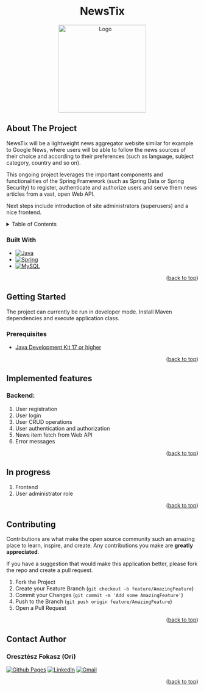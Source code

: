 <h1 align="center">NewsTix</h1>

  <p align="center">
  <a href="https://github.com/ori-123/newstix">
    <img src="https://i.imgur.com/0jmRvev.png" alt="Logo" width="230">
  </a>
  </p>

<h2 id="about-the-project">About The Project</h2>

NewsTix will be a lightweight news aggregator website similar for example to Google News, where users will be able to follow the
news sources of their choice and according to their preferences (such as language, subject category, country and so on). 

This ongoing project leverages the important components and functionalities of the Spring Framework (such as Spring Data or
Spring Security) to register, authenticate and authorize users and serve them news articles from a vast, open Web API.

Next steps include introduction of site administrators (superusers) and a nice frontend.

<details>
  <summary>Table of Contents</summary>
  <ol>
    <li>
      <a href="#about-the-project">About The Project</a>
      <ul>
        <li><a href="#built-with">Built With</a></li>
        <li><a href="#implemented-features">Implemented features</a></li>
        <li><a href="#in-progress">In progress</a></li>
      </ul>
    </li>
     <li>
       <a href="#getting-started">Getting Started</a>
      <ul>
      <li><a href="#prerequisites">Prerequisites</a></li>
     </li>
    <li><a href="#contributing">Contributing</a></li>
    <li><a href="#contact-author">Contact Author</a></li>
  </ol>
</details>

<h3 id="built-with">Built With</h3>

* [![Java][Java]][Java-url]
* [![Spring][Spring]][Spring-url]
* [![MySQL][MySQL]][MySQL-url]

<p align="right">(<a href="#about-the-project">back to top</a>)</p>

<h2 id="getting-started">Getting Started</h2>

The project can currently be run in developer mode. Install Maven dependencies and execute application class.

<h3 id="prerequisites">Prerequisites</h3>

* [Java Development Kit 17 or higher][JDK17-url]

<p align="right">(<a href="#about-the-project">back to top</a>)</p>

<h2 id="implemented-features">Implemented features</h2>

### Backend:

1. User registration
2. User login
3. User CRUD operations
4. User authentication and authorization
5. News item fetch from Web API
6. Error messages

<p align="right">(<a href="#about-the-project">back to top</a>)</p>

<h2 id="in-progress">In progress</h2>

1. Frontend
2. User administrator role

<p align="right">(<a href="#about-the-project">back to top</a>)</p>

<h2 id="contributing">Contributing</h2>

Contributions are what make the open source community such an amazing place to learn, inspire, and create. Any
contributions you make are **greatly appreciated**.

If you have a suggestion that would make this application better, please fork the repo and create a pull request.

1. Fork the Project
2. Create your Feature Branch (```git checkout -b feature/AmazingFeature```)
3. Commit your Changes (`git commit -m 'Add some AmazingFeature'`)
4. Push to the Branch (`git push origin feature/AmazingFeature`)
5. Open a Pull Request

<p align="right">(<a href="#about-the-project">back to top</a>)</p>

<h2 id="contact-author">Contact Author</h2>

### Oresztész Fokasz (Ori)

[![Github Pages]](https://github.com/ori-123/) 
[![LinkedIn]](https://www.linkedin.com/in/ori-fokas/) 
[![Gmail]](mailto:fokaszo@gmail.com)

<p align="right">(<a href="#about-the-project">back to top</a>)</p>

<!-- MARKDOWN LINKS & IMAGES -->

[Java]: https://img.shields.io/badge/Java-ED8B00?style=for-the-badge&logo=openjdk&logoColor=white
[Java-url]: https://www.java.com/en/
[Spring]: https://img.shields.io/badge/Spring-6DB33F?style=for-the-badge&logo=spring&logoColor=white
[Spring-url]: https://spring.io/
[MySQL]: https://img.shields.io/badge/MySQL-00000F?style=for-the-badge&logo=mysql&logoColor=white
[MySQL-url]: https://www.mysql.com/
[JDK17-url]: https://www.oracle.com/java/technologies/downloads/#java17
[NewsTixLogo]: https://i.imgur.com/0jmRvev.png

[Github Pages]: https://img.shields.io/badge/github-121013?style=for-the-badge&logo=github&logoColor=white
[LinkedIn]: https://img.shields.io/badge/LinkedIn-0077B5?style=for-the-badge&logo=linkedin&logoColor=white
[Gmail]: https://img.shields.io/badge/Gmail-D14836?style=for-the-badge&logo=gmail&logoColor=white
